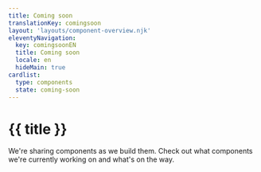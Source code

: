 ```yaml
---
title: Coming soon
translationKey: comingsoon
layout: 'layouts/component-overview.njk'
eleventyNavigation:
  key: comingsoonEN
  title: Coming soon
  locale: en
  hideMain: true
cardlist:
  type: components
  state: coming-soon
---
```


# {{ title }}

We're sharing components as we build them. Check out what components we're currently working on and what's on the way.
